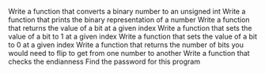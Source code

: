 Write a function that converts a binary number to an unsigned int
Write a function that prints the binary representation of a number
Write a function that returns the value of a bit at a given index
Write a function that sets the value of a bit to 1 at a given index
Write a function that sets the value of a bit to 0 at a given index
Write a function that returns the number of bits you would need to flip to get from one number to another
Write a function that checks the endianness
Find the password for this program

